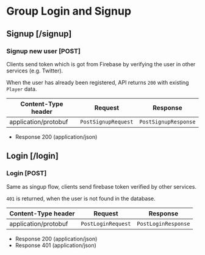 # Group Login and Signup

## Signup [/signup]

### Signup new user [POST]

Clients send token which is got from Firebase by verifying the user in other services (e.g. Twitter). 

When the user has already been registered, API returns `200` with existing `Player` data.

| Content-Type header | Request | Response |
| --- | --- | --- |
| application/protobuf | `PostSignupRequest` | `PostSignupResponse` |

+ Response 200 (application/json)

## Login [/login]

### Login [POST]

Same as singup flow, clients send firebase token verified by other services.

`401` is returned, when the user is not found in the database.

| Content-Type header | Request | Response |
| --- | --- | --- |
| application/protobuf | `PostLoginRequest` | `PostLoginResponse` |

+ Response 200 (application/json)
+ Response 401 (application/json)

